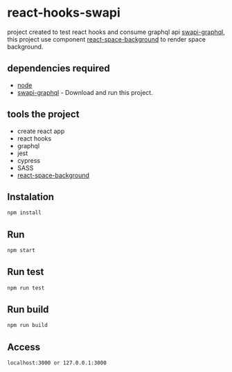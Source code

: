 # react-hooks-swapi

project created to test react hooks and consume graphql api [swapi-graphql](https://github.com/Vbobell/swapi-graphql), this project use component [react-space-background](https://github.com/Vbobell/react-space-background) to render space background.

## dependencies required

- [node](https://nodejs.org/en/)
- [swapi-graphql](https://github.com/Vbobell/swapi-graphql) - Download and run this project.

## tools the project

- create react app
- react hooks
- graphql
- jest
- cypress
- SASS
- [react-space-background](https://github.com/Vbobell/react-space-background)

## Instalation

```bash
npm install
```

## Run

```bash
npm start
```

## Run test

```bash
npm run test
```

## Run build

```bash
npm run build
```

## Access

```bash
localhost:3000 or 127.0.0.1:3000
```
